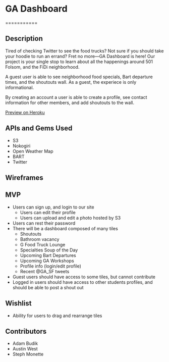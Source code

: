 # GA Dashboard

===========

## Description
Tired of checking Twitter to see the food trucks? Not sure if you should take your hoodie to run an errand? Fret no more—GA Dashboard is here! Our project is your single stop to learn about all the happenings around 501 Folsom, and the FiDi neighborhood.


A guest user is able to see neighborhood food specials, Bart departure times, and the shoutouts wall. As a guest, the experiece is only informational.

By creating an account a user is able to create a profile, see contact information for other members, and add shoutouts to the wall.

[Preview on Heroku](http://ga-dashboard.herokuapp.com/)

## APIs and Gems Used
- S3
- Nokogiri
- Open Weather Map
- BART
- Twitter


## Wireframes
## MVP
- Users can sign up, and login to our site
 	* Users can edit their profile
	* Users can upload and edit a photo hosted by S3
- Users can rest their password
- There will be a dashboard composed of many tiles
	* Shoutouts
	* Bathroom vacancy
	* G Food Truck Lounge
	* Specialties Soup of the Day
	* Upcoming Bart Departures
	* Upcoming GA Workshops
	* Profile info (login/edit profile)
	* Recent @GA_SF tweets
- Guest users should have access to some tiles, but cannot contribute
- Logged in users should have access to other students profiles, and should be able to post a shout out


## Wishlist
- Ability for users to drag and rearrange tiles
## Contributors
- Adam Budik
- Austin West
- Steph Monette


